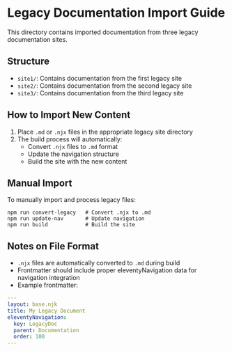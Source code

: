 
# Legacy Documentation Import Guide

This directory contains imported documentation from three legacy documentation sites.

## Structure

- `site1/`: Contains documentation from the first legacy site
- `site2/`: Contains documentation from the second legacy site 
- `site3/`: Contains documentation from the third legacy site

## How to Import New Content

1. Place `.md` or `.njx` files in the appropriate legacy site directory
2. The build process will automatically:
   - Convert `.njx` files to `.md` format
   - Update the navigation structure
   - Build the site with the new content

## Manual Import

To manually import and process legacy files:

```
npm run convert-legacy   # Convert .njx to .md
npm run update-nav       # Update navigation
npm run build            # Build the site
```

## Notes on File Format

- `.njx` files are automatically converted to `.md` during build
- Frontmatter should include proper eleventyNavigation data for navigation integration
- Example frontmatter:

```yaml
---
layout: base.njk
title: My Legacy Document
eleventyNavigation:
  key: LegacyDoc
  parent: Documentation
  order: 100
---
```
